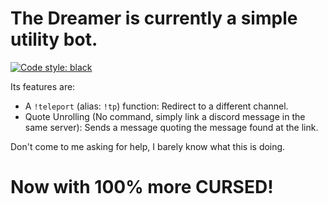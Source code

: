# The Dreamer is currently a simple utility bot.

[![Code style: black](https://img.shields.io/badge/code%20style-black-000000.svg)](https://github.com/psf/black)

Its features are:
- A `!teleport` (alias: `!tp`) function:
Redirect to a different channel.
- Quote Unrolling (No command, simply link a discord message in the same server):
Sends a message quoting the message found at the link.


Don't come to me asking for help, I barely know what this is doing.

# Now with 100% more CURSED!
